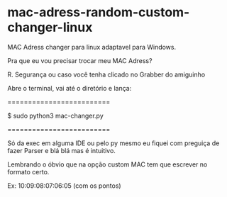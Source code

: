 # mac-adress-random-custom-changer-linux

MAC Adress changer para linux adaptavel para Windows.





Pra que eu vou precisar trocar meu MAC Adress?

R. Segurança ou caso você tenha clicado no Grabber do amiguinho 





Abre o terminal, vai até o diretório e lança:

=========================

$ sudo python3 mac-changer.py

=========================

Só da exec em alguma IDE ou pelo py mesmo eu fiquei com preguiça de fazer Parser e blá blá mas é intuitivo.

Lembrando o óbvio que na opção custom MAC tem que escrever no formato certo. 

Ex: 10:09:08:07:06:05 (com os pontos)
